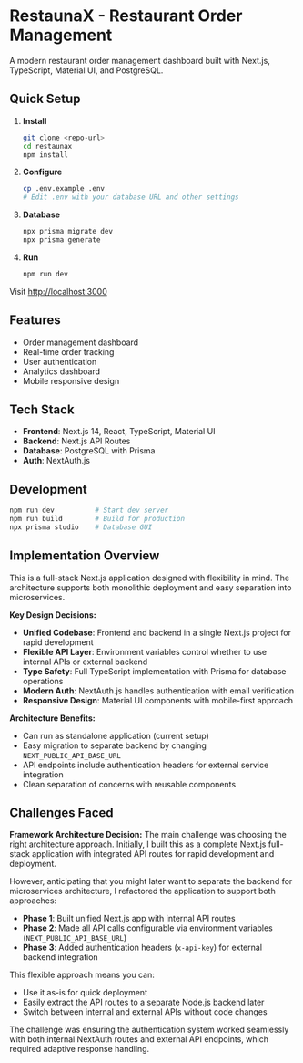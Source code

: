 # RestaunaX - Restaurant Order Management

A modern restaurant order management dashboard built with Next.js, TypeScript, Material UI, and PostgreSQL.

## Quick Setup

1. **Install**
   ```bash
   git clone <repo-url>
   cd restaunax
   npm install
   ```

2. **Configure**
   ```bash
   cp .env.example .env
   # Edit .env with your database URL and other settings
   ```

3. **Database**
   ```bash
   npx prisma migrate dev
   npx prisma generate
   ```

4. **Run**
   ```bash
   npm run dev
   ```

Visit [http://localhost:3000](http://localhost:3000)

## Features

- Order management dashboard
- Real-time order tracking
- User authentication
- Analytics dashboard
- Mobile responsive design

## Tech Stack

- **Frontend**: Next.js 14, React, TypeScript, Material UI
- **Backend**: Next.js API Routes
- **Database**: PostgreSQL with Prisma
- **Auth**: NextAuth.js

## Development

```bash
npm run dev          # Start dev server
npm run build        # Build for production
npx prisma studio    # Database GUI
```

## Implementation Overview

This is a full-stack Next.js application designed with flexibility in mind. The architecture supports both monolithic deployment and easy separation into microservices.

**Key Design Decisions:**
- **Unified Codebase**: Frontend and backend in a single Next.js project for rapid development
- **Flexible API Layer**: Environment variables control whether to use internal APIs or external backend
- **Type Safety**: Full TypeScript implementation with Prisma for database operations
- **Modern Auth**: NextAuth.js handles authentication with email verification
- **Responsive Design**: Material UI components with mobile-first approach

**Architecture Benefits:**
- Can run as standalone application (current setup)
- Easy migration to separate backend by changing `NEXT_PUBLIC_API_BASE_URL`
- API endpoints include authentication headers for external service integration
- Clean separation of concerns with reusable components

## Challenges Faced

**Framework Architecture Decision:**
The main challenge was choosing the right architecture approach. Initially, I built this as a complete Next.js full-stack application with integrated API routes for rapid development and deployment.

However, anticipating that you might later want to separate the backend for microservices architecture, I refactored the application to support both approaches:

- **Phase 1**: Built unified Next.js app with internal API routes
- **Phase 2**: Made all API calls configurable via environment variables (`NEXT_PUBLIC_API_BASE_URL`)
- **Phase 3**: Added authentication headers (`x-api-key`) for external backend integration

This flexible approach means you can:
- Use it as-is for quick deployment
- Easily extract the API routes to a separate Node.js backend later
- Switch between internal and external APIs without code changes

The challenge was ensuring the authentication system worked seamlessly with both internal NextAuth routes and external API endpoints, which required adaptive response handling.
